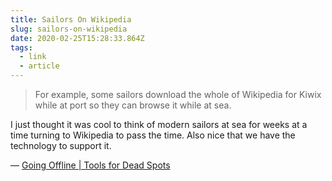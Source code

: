 ```yaml
---
title: Sailors On Wikipedia
slug: sailors-on-wikipedia
date: 2020-02-25T15:28:33.864Z
tags:
  - link
  - article
---
```


> For example, some sailors download the whole of Wikipedia for Kiwix while at port so they can browse it while at sea.

I just thought it was cool to think of modern sailors at sea for weeks at a time turning to Wikipedia to pass the time. Also nice that we have the technology to support it.

&mdash; [Going Offline | Tools for Dead Spots](https://swiso.org/list/going-offline/)
